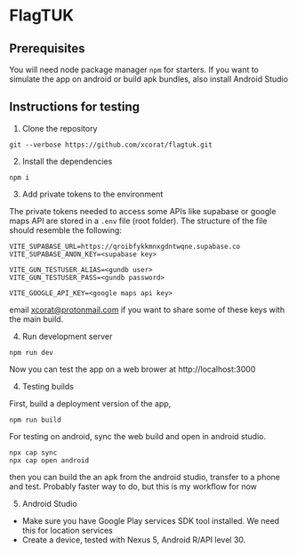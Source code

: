 # FlagTUK

## Prerequisites

You will need node package manager `npm` for starters. If you want to simulate the app on android or build apk bundles, also install Android Studio

## Instructions for testing

1. Clone the repository
```
git --verbose https://github.com/xcorat/flagtuk.git
```
2. Install the dependencies
```
npm i
```
3. Add private tokens to the environment

The private tokens needed to access some APIs like supabase or google maps API are stored in a `.env` file (root folder). The structure of the file should resemble the following:
```
VITE_SUPABASE_URL=https://qroibfykkmnxgdntwqne.supabase.co
VITE_SUPABASE_ANON_KEY=<supabase key>

VITE_GUN_TESTUSER_ALIAS=<gundb user>
VITE_GUN_TESTUSER_PASS=<gundb password>

VITE_GOOGLE_API_KEY=<google maps api key>
```

email xcorat@protonmail.com if you want to share some of these keys with the main build.

4. Run development server
```
npm run dev
```

Now you can test the app on a web brower at http://localhost:3000

4. Testing builds

First, build a deployment version of the app,
```
npm run build
```

For testing on android, sync the web build and open in android studio.
```
npx cap sync
npx cap open android
```

then you can build the an apk from the android studio, transfer to a phone and test. Probably faster way to do, but this is my workflow for now

5. Android Studio

+ Make sure you have Google Play services SDK tool installed. We need this for location services
+ Create a device, tested with Nexus 5, Android R/API level 30.
